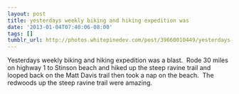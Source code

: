 ```yaml
---
layout: post
title: yesterdays weekly biking and hiking expedition was
date: '2013-01-04T07:40:06-08:00'
tags: []
tumblr_url: http://photos.whitepinedev.com/post/39660010449/yesterdays-weekly-biking-and-hiking-expedition-was
---
```

Yesterdays weekly biking and hiking expedition was a blast.  Rode 30 miles on highway 1 to Stinson beach and hiked up the steep ravine trail and looped back on the Matt Davis trail then took a nap on the beach.  The redwoods up the steep ravine trail were amazing.
